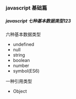 ### javascript 基础篇
##### javascript 七种基本数据类型123
六种基本数据类型

- undefined
- null
- string
- boolean
- number
- symbol(ES6)

一种引用类型
- Object
